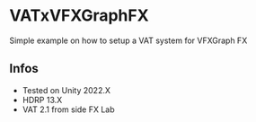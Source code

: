 # VATxVFXGraphFX
Simple example on how to setup a VAT system for VFXGraph FX

## Infos
* Tested on Unity 2022.X
* HDRP 13.X
* VAT 2.1 from side FX Lab